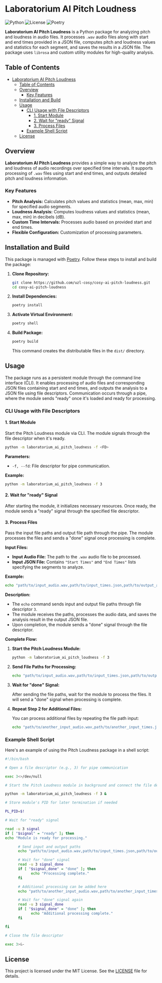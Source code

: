 # Laboratorium AI Pitch Loudness

![Python](https://img.shields.io/badge/Python-3.10.13-blue.svg)
![License](https://img.shields.io/badge/License-MIT-green.svg)
![Poetry](https://img.shields.io/badge/Build-Poetry-blue.svg)

**Laboratorium AI Pitch Loudness** is a Python package for analyzing pitch and loudness in audio files. It processes `.wav` audio files along with start and end times provided in a JSON file, computes pitch and loudness values and statistics for each segment, and saves the results in a JSON file. The package uses `librosa` and custom utility modules for high-quality analysis.

## Table of Contents

- [Laboratorium AI Pitch Loudness](#laboratorium-ai-pitch-loudness)
  - [Table of Contents](#table-of-contents)
  - [Overview](#overview)
    - [Key Features](#key-features)
  - [Installation and Build](#installation-and-build)
  - [Usage](#usage)
    - [CLI Usage with File Descriptors](#cli-usage-with-file-descriptors)
      - [1. Start Module](#1-start-module)
      - [2. Wait for "ready" Signal](#2-wait-for-ready-signal)
      - [3. Process Files](#3-process-files)
    - [Example Shell Script](#example-shell-script)
  - [License](#license)

## Overview

**Laboratorium AI Pitch Loudness** provides a simple way to analyze the pitch and loudness of audio recordings over specified time intervals. It supports processing of `.wav` files using start and end times, and outputs detailed pitch and loudness information.

### Key Features

- **Pitch Analysis:** Calculates pitch values and statistics (mean, max, min) for specified audio segments.
- **Loudness Analysis:** Computes loudness values and statistics (mean, max, min) in decibels (dB).
- **Custom Time Intervals:** Processes audio based on provided start and end times.
- **Flexible Configuration:** Customization of processing parameters.

## Installation and Build

This package is managed with [Poetry](https://python-poetry.org/). Follow these steps to install and build the package:

1. **Clone Repository:**

   ```bash
   git clone https://github.com/uzl-cosy/cosy-ai-pitch-loudness.git
   cd cosy-ai-pitch-loudness
   ```

2. **Install Dependencies:**

   ```bash
   poetry install
   ```

3. **Activate Virtual Environment:**

   ```bash
   poetry shell
   ```

4. **Build Package:**

   ```bash
   poetry build
   ```

   This command creates the distributable files in the `dist/` directory.

## Usage

The package runs as a persistent module through the command line interface (CLI). It enables processing of audio files and corresponding JSON files containing start and end times, and outputs the analysis to a JSON file using file descriptors. Communication occurs through a pipe, where the module sends "ready" once it's loaded and ready for processing.

### CLI Usage with File Descriptors

#### 1. Start Module

Start the Pitch Loudness module via CLI. The module signals through the file descriptor when it's ready.

```bash
python -m laboratorium_ai_pitch_loudness -f <FD>
```

**Parameters:**

- `-f, --fd`: File descriptor for pipe communication.

**Example:**

```bash
python -m laboratorium_ai_pitch_loudness -f 3
```

#### 2. Wait for "ready" Signal

After starting the module, it initializes necessary resources. Once ready, the module sends a "ready" signal through the specified file descriptor.

#### 3. Process Files

Pass the input file paths and output file path through the pipe. The module processes the files and sends a "done" signal once processing is complete.

**Input Files:**

- **Input Audio File:** The path to the `.wav` audio file to be processed.
- **Input JSON File:** Contains `"Start Times"` and `"End Times"` lists specifying the segments to analyze.

**Example:**

```bash
echo "path/to/input_audio.wav,path/to/input_times.json,path/to/output_analysis.json" >&3
```

**Description:**

- The `echo` command sends input and output file paths through file descriptor `3`.
- The module receives the paths, processes the audio data, and saves the analysis result in the output JSON file.
- Upon completion, the module sends a "done" signal through the file descriptor.

**Complete Flow:**

1. **Start the Pitch Loudness Module:**

   ```bash
   python -m laboratorium_ai_pitch_loudness -f 3
   ```

2. **Send File Paths for Processing:**

   ```bash
   echo "path/to/input_audio.wav,path/to/input_times.json,path/to/output_analysis.json" >&3
   ```

3. **Wait for "done" Signal:**

   After sending the file paths, wait for the module to process the files. It will send a "done" signal when processing is complete.

4. **Repeat Step 2 for Additional Files:**

   You can process additional files by repeating the file path input:

   ```bash
   echo "path/to/another_input_audio.wav,path/to/another_input_times.json,path/to/another_output_analysis.json" >&3
   ```

### Example Shell Script

Here's an example of using the Pitch Loudness package in a shell script:

```bash
#!/bin/bash

# Open a file descriptor (e.g., 3) for pipe communication

exec 3<>/dev/null

# Start the Pitch Loudness module in background and connect the file descriptor

python -m laboratorium_ai_pitch_loudness -f 3 &

# Store module's PID for later termination if needed

PL_PID=$!

# Wait for "ready" signal

read -u 3 signal
if [ "$signal" = "ready" ]; then
echo "Module is ready for processing."

      # Send input and output paths
      echo "path/to/input_audio.wav,path/to/input_times.json,path/to/output_analysis.json" >&3

      # Wait for "done" signal
      read -u 3 signal_done
      if [ "$signal_done" = "done" ]; then
            echo "Processing complete."
      fi

      # Additional processing can be added here
      echo "path/to/another_input_audio.wav,path/to/another_input_times.json,path/to/another_output_analysis.json" >&3

      # Wait for "done" signal again
      read -u 3 signal_done
      if [ "$signal_done" = "done" ]; then
            echo "Additional processing complete."
      fi

fi

# Close the file descriptor

exec 3>&-
```

## License

This project is licensed under the MIT License. See the [LICENSE](LICENSE) file for details.
